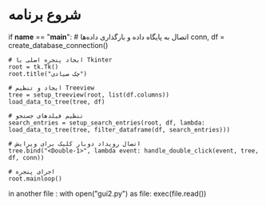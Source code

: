 # شروع برنامه
if __name__ == "__main__":
    # اتصال به پایگاه داده و بارگذاری داده‌ها
    conn, df = create_database_connection()

    # ایجاد پنجره اصلی با Tkinter
    root = tk.Tk()
    root.title("چک صیادی")

    # ایجاد و تنظیم Treeview
    tree = setup_treeview(root, list(df.columns))
    load_data_to_tree(tree, df)

    # تنظیم فیلدهای جستجو
    search_entries = setup_search_entries(root, df, lambda: load_data_to_tree(tree, filter_dataframe(df, search_entries)))

    # اتصال رویداد دوبار کلیک برای ویرایش
    tree.bind("<Double-1>", lambda event: handle_double_click(event, tree, df, conn))

    # اجرای پنجره
    root.mainloop()

in another file :
with open("gui2.py") as file:
    exec(file.read())
